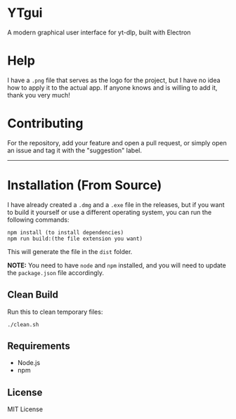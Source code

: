 # YTgui

A modern graphical user interface for yt-dlp, built with Electron


# Help

I have a `.png` file that serves as the logo for the project, but I have no idea how to apply it to the actual app. If anyone knows and is willing to add it, thank you very much!

# Contributing

For the repository, add your feature and open a pull request, or simply open an issue and tag it with the "suggestion" label.

---

# Installation (From Source)

I have already created a `.dmg` and a `.exe` file in the releases, but if you want to build it yourself or use a different operating system, you can run the following commands:

```
npm install (to install dependencies)
npm run build:(the file extension you want)
```

This will generate the file in the `dist` folder.

**NOTE:** You need to have `node` and `npm` installed, and you will need to update the `package.json` file accordingly.

## Clean Build

Run this to clean temporary files:

```
./clean.sh
```

## Requirements
- Node.js
- npm

## License
MIT License
